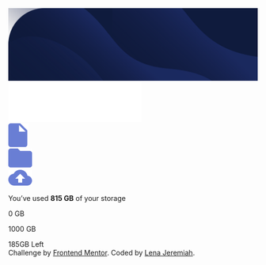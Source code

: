 <!DOCTYPE html>
<html lang="en">

<head>
 <meta charset="UTF-8">
 <meta name="viewport" content="width=device-width, initial-scale=1.0">
 <!-- displays site properly based on user's device -->

 <link rel="icon" type="image/png" sizes="32x32" href="./images/favicon-32x32.png">

 <!-- Bootstrap CSS -->
 <link rel="stylesheet" href="css/bootstrap.css">

 <!-- Custom CSS -->
 <link rel="stylesheet" href="css/fylo.css">
 <title>Frontend Mentor | Fylo data storage component</title>
</head>

<body>
 <div class="main">
  <img src="images/bg-desktop.svg" id=backgroundimg alt="">
  <div class="wrapper text-white">
   <div class="row">
    <div class="col-md-4 col-12 first-col my-3 my-md-0">
     <div class="logo">
      <img src="images/logo.svg" alt="">
     </div>
     <div class='icons d-flex'>
      <div class="icon"><img src='images/icon-document.svg' alt=""></div>
      <div class="icon"><img src="images/icon-folder.svg" alt=""></div>
      <div class="icon"><img src="images/icon-upload.svg" id=upload alt=""></div>
     </div>
    </div>
    <div class="col-md-6 col-12 my-3 my-md-0 second-col py-4">
     <div class="second-col-wrapper">
      <p class='lead text-center text-md-left'>You’ve used <b>815 GB</b> of your storage</p>
      <div class="size badge-pill">
       <div class="value badge-pill">
        <div class="end"></div>
       </div>
      </div>
      <div class="bottom-text mt-1">
       <p>0 GB</p>
       <p>1000 GB</p>
      </div>
      <div class="banner"><span class=number>185</span>GB Left</div>
     </div>
    </div>
   </div>
   <div class="attribution">
    Challenge by <a href="https://www.frontendmentor.io?ref=challenge" target="_blank">Frontend Mentor</a>.
    Coded by <a href="#">Lena Jeremiah</a>.
   </div>
  </div>
  </div>
  <script>
   var bgImage = document.querySelector('#backgroundimg')
   if (window.innerWidth < 800) {
    bgImage.src = 'images/bg-mobile.svg';
  </script>
  <script src="js/fylo.js"></script>
</body>
</html>
